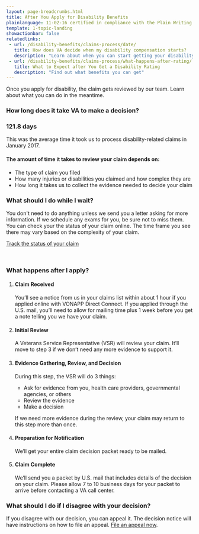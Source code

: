 ```yaml
---
layout: page-breadcrumbs.html
title: After You Apply for Disability Benefits
plainlanguage: 11-02-16 certified in compliance with the Plain Writing Act
template: 1-topic-landing
showactionbar: false
relatedlinks:
 - url: /disability-benefits/claims-process/date/
   title: How does VA decide when my disability compensation starts?
   description: "Learn about when you can start getting your disability benefits"
 - url: /disability-benefits/claims-process/what-happens-after-rating/
   title: What to Expect after You Get a Disability Rating
   description: "Find out what benefits you can get"
---
```


Once you apply for disability, the claim gets reviewed by our team. Learn about what you can do in the meantime. 

### How long does it take VA to make a decision?

<div class="call-out" markdown="0">

<h3 style="padding:0">121.8 days</h3>
<p style="padding:0">This was the average time it took us to process disability-related claims in January 2017.</p>

</div>

#### The amount of time it takes to review your claim depends on:

- The type of claim you filed
- How many injuries or disabilities you claimed and how complex they are
- How long it takes us to collect the evidence needed to decide your claim

### What should I do while I wait?

You don't need to do anything unless we send you a letter asking for more information. If we schedule any exams for you, be sure not to miss them. You can check your the status of your claim online. The time frame you see there may vary based on the complexity of your claim.

<a class="usa-button-primary" href="/disability-benefits/track-claims">Track the status of your claim</a>

<div markdown="0"><br></div>

### What happens after I apply?

<ol class="process">
<li class="step one">

#### Claim Received

You’ll see a notice from us in your claims list within about 1 hour if you applied online with VONAPP Direct Connect. If you applied through the U.S. mail, you’ll need to allow for mailing time plus 1 week before you get a note telling you we have your claim.

</li>

<li class="step two">

#### Initial Review

A Veterans Service Representative (VSR) will review your claim. It’ll move to step 3 if we don’t need any more evidence to support it.

</li>

<li class="step three">

#### Evidence Gathering, Review, and Decision

During this step, the VSR will do 3 things:

- Ask for evidence from you, health care providers, governmental agencies, or others
- Review the evidence
- Make a decision

If we need more evidence during the review, your claim may return to this step more than once.

</li>

<li class="step four">
 
#### Preparation for Notification

We’ll get your entire claim decision packet ready to be mailed.

</li>

<li class="step last five">

#### Claim Complete

We’ll send you a packet by U.S. mail that includes details of the decision on your claim. Please allow 7 to 10 business days for your packet to arrive before contacting a VA call center.

</li>
</ol>

### What should I do if I disagree with your decision?

If you disagree with our decision, you can appeal it. The decision notice will have instructions on how to file an appeal. [File an appeal now](/disability-benefits/claims-appeal/).

<div markdown="0"><br></div>
